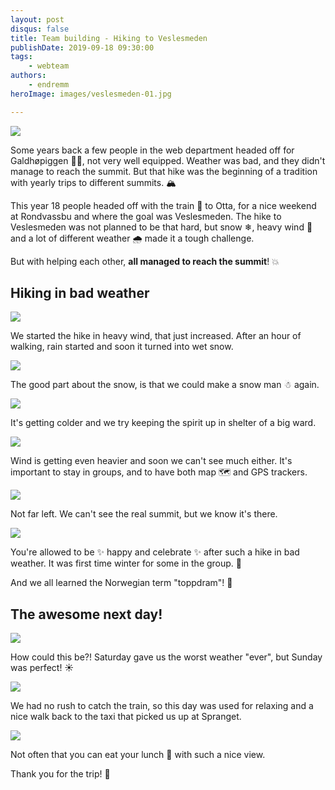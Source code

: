 ```yaml
---
layout: post
disqus: false
title: Team building - Hiking to Veslesmeden
publishDate: 2019-09-18 09:30:00
tags: 
    - webteam
authors:
    - endremm
heroImage: images/veslesmeden-01.jpg

---
```

![](images/veslesmeden-01.jpg)

Some years back a few people in the web department headed off for Galdhøpiggen 🎒🥾, not very well equipped. Weather was bad, and they didn't manage to reach the summit. But that hike was the beginning of a tradition with yearly trips to different summits. 🏔

This year 18 people headed off with the train 🚝 to Otta, for a nice weekend at Rondvassbu and where the goal was Veslesmeden. The hike to Veslesmeden was not planned to be that hard, but snow ❄, heavy wind 💨 and a lot of different weather 🌧 made it a tough challenge.

But with helping each other, **all managed to reach the summit**! 💥

## Hiking in bad weather

![](images/veslesmeden-02.jpg)

We started the hike in heavy wind, that just increased. After an hour of walking, rain started and soon it turned into wet snow.

![](images/veslesmeden-03.jpg)

The good part about the snow, is that we could make a snow man ☃ again.

![](images/veslesmeden-04.jpg)

It's getting colder and we try keeping the spirit up in shelter of a big ward. 

![](images/veslesmeden-05.jpg)

Wind is getting even heavier and soon we can't see much either. It's important to stay in groups, and to have both map 🗺 and GPS trackers.

![](images/veslesmeden-06.jpg)

Not far left. We can't see the real summit, but we know it's there.

![](images/veslesmeden-07.jpg)

You're allowed to be ✨ happy and celebrate ✨ after such a hike in bad weather. It was first time winter for some in the group. 🥶

And we all learned the Norwegian term "toppdram"! 🍾

## The awesome next day! 

![](images/veslesmeden-08.jpg)

How could this be?! Saturday gave us the worst weather "ever", but Sunday was perfect! ☀️

![](images/veslesmeden-09.jpg)

We had no rush to catch the train, so this day was used for relaxing and a nice walk back to the taxi that picked us up at Spranget. 

![](images/veslesmeden-10.jpg)

Not often that you can eat your lunch 👝 with such a nice view.

Thank you for the trip! 🌟

